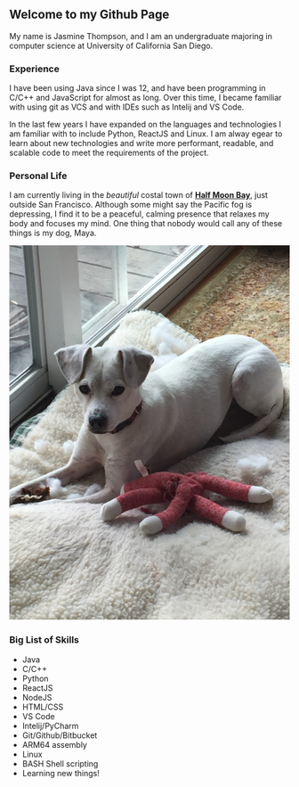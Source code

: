 ## Welcome to my Github Page

My name is Jasmine Thompson, and I am an undergraduate majoring in computer science at University of California San Diego. 

### Experience

I have been using Java since I was 12, and have been programming in C/C++ and JavaScript for almost as long. Over this time, I became familiar with using git as VCS and with IDEs such as Intelij and VS Code. 

In the last few years I have expanded on the languages and technologies I am familiar with to include Python, ReactJS and Linux. I am alway egear to learn about new technologies and write more performant, readable, and scalable code to meet the requirements of the project.

### Personal Life

I am currently living in the *beautiful* costal town of **[Half Moon Bay](https://www.google.com/maps/place/Half+Moon+Bay,+CA/@37.4753073,-122.4309357,13.25z/data=!4m5!3m4!1s0x808f0ba50a19cb0b:0x5efd9cc835e79b54!8m2!3d37.4635519!4d-122.4285862)**, just outside San Francisco. Although some might say the Pacific fog is depressing, I find it to be a peaceful, calming presence that relaxes my body and focuses my mind. One thing that nobody would call any of these things is my dog, Maya.

![Image](IMG_1559.jpg)

### Big List of Skills

* Java
* C/C++
* Python
* ReactJS
* NodeJS
* HTML/CSS
* VS Code
* Intelij/PyCharm
* Git/Github/Bitbucket
* ARM64 assembly
* Linux
* BASH Shell scripting
* Learning new things!